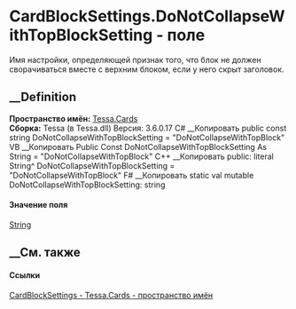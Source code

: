 # CardBlockSettings.DoNotCollapseWithTopBlockSetting - поле
Имя настройки, определяющей признак того, что блок не должен сворачиваться
вместе с верхним блоком, если у него скрыт заголовок.
##  __Definition
 **Пространство имён:** [Tessa.Cards](N_Tessa_Cards.htm)  
 **Сборка:** Tessa (в Tessa.dll) Версия: 3.6.0.17
C# __Копировать
     public const string DoNotCollapseWithTopBlockSetting = "DoNotCollapseWithTopBlock"
VB __Копировать
     Public Const DoNotCollapseWithTopBlockSetting As String = "DoNotCollapseWithTopBlock"
C++ __Копировать
     public:
    literal String^ DoNotCollapseWithTopBlockSetting = "DoNotCollapseWithTopBlock"
F# __Копировать
     static val mutable DoNotCollapseWithTopBlockSetting: string
#### Значение поля
[String](https://learn.microsoft.com/dotnet/api/system.string)
##  __См. также
#### Ссылки
[CardBlockSettings - ](T_Tessa_Cards_CardBlockSettings.htm)
[Tessa.Cards - пространство имён](N_Tessa_Cards.htm)
